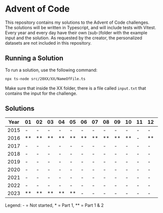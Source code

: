 # Advent of Code

This repository contains my solutions to the Advent of Code challenges. The solutions will be written in Typescript, and will include tests with Vitest.
Every year and every day have their own (sub-)folder with the example input and the solution. As requested by the creator, the personalized datasets are not included in this repository.

## Running a Solution

To run a solution, use the following command:

```bash
npx ts-node src/20XX/XX/NameOfFile.ts
```

Make sure that inside the XX folder, there is a file called `input.txt` that contains the input for the challenge.

## Solutions

| Year | 01   | 02   | 03   | 04   | 05   | 06   | 07   | 08   | 09   | 10   | 11  | 12   | 13  | 14  | 15  | 16  | 17  | 18  | 19  | 20  | 21  | 22  | 23  | 24  | 25  |
| ---- | ---- | ---- | ---- | ---- | ---- | ---- | ---- | ---- | ---- | ---- | --- | ---- | --- | --- | --- | --- | --- | --- | --- | --- | --- | --- | --- | --- | --- |
| 2015 | -    | -    | -    | -    | -    | -    | -    | -    | -    | -    | -   | -    | -   | -   | -   | -   | -   | -   | -   | -   | -   | -   | -   | -   | -   |
| 2016 | \*\* | \*\* | \*\* | \*\* | \*\* | \*\* | \*\* | \*\* | \*\* | \*\* | -   | \*\* | -   | -   | -   | -   | -   | -   | -   | -   | -   | -   | -   | -   | -   |
| 2017 | -    | -    | -    | -    | -    | -    | -    | -    | -    | -    | -   | -    | -   | -   | -   | -   | -   | -   | -   | -   | -   | -   | -   | -   | -   |
| 2018 | -    | -    | -    | -    | -    | -    | -    | -    | -    | -    | -   | -    | -   | -   | -   | -   | -   | -   | -   | -   | -   | -   | -   | -   | -   |
| 2019 | -    | -    | -    | -    | -    | -    | -    | -    | -    | -    | -   | -    | -   | -   | -   | -   | -   | -   | -   | -   | -   | -   | -   | -   | -   |
| 2020 | -    | -    | -    | -    | -    | -    | -    | -    | -    | -    | -   | -    | -   | -   | -   | -   | -   | -   | -   | -   | -   | -   | -   | -   | -   |
| 2021 | -    | -    | -    | -    | -    | -    | -    | -    | -    | -    | -   | -    | -   | -   | -   | -   | -   | -   | -   | -   | -   | -   | -   | -   | -   |
| 2022 | -    | -    | -    | -    | -    | -    | -    | -    | -    | -    | -   | -    | -   | -   | -   | -   | -   | -   | -   | -   | -   | -   | -   | -   | -   |
| 2023 | \*\* | \*\* | \*\* | \*\* | \*\* | -    | -    | -    | -    | -    | -   | -    | -   | -   | -   | -   | -   | -   | -   | -   | -   | -   | -   | -   | -   |

Legend: - = Not started, \* = Part 1, \*\* = Part 1 & 2
